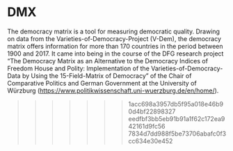 
# DMX

The democracy matrix is a tool for measuring democratic quality. Drawing on data from the Varieties-of-Democracy-Project (V-Dem), the democracy matrix offers information for more than 170 countries in the period between 1900 and 2017. It came into being in the course of the DFG research project “The Democracy Matrix as an Alternative to the Democracy Indices of Freedom House and Polity: Implementation of the Varieties-of-Democracy-Data by Using the 15-Field-Matrix of Democracy” of the Chair of Comparative Politics and German Government at the University of Würzburg (https://www.politikwissenschaft.uni-wuerzburg.de/en/home/).

>>>>>>> 1acc698a3957db5f95a018e46b90d4bf22898327
>>>>>>> eedfbf3bb5eb91b91a1f62c172ea942161d9fc56
>>>>>>> 7834d7dd988f5be73706abafc0f3cc634e30e452
